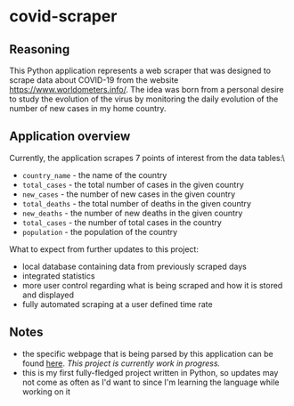 # covid-scraper

## Reasoning
This Python application represents a web scraper that was designed to scrape data about COVID-19 from the website https://www.worldometers.info/. The idea was born from a personal desire to study the evolution of the virus by monitoring the daily evolution of the number of new cases in my home country. 

## Application overview
Currently, the application scrapes 7 points of interest from the data tables:\
* `country_name` - the name of the country 
* `total_cases`  - the total number of cases in the given country 
* `new_cases` - the number of new cases in the given country 
* `total_deaths` - the total number of deaths in the given country 
* `new_deaths` - the number of new deaths in the given country 
* `total_cases` - the number of total cases in the country 
* `population` - the population of the country 

What to expect from further updates to this project:
* local database containing data from previously scraped days
* integrated statistics
* more user control regarding what is being scraped and how it is stored and displayed
* fully automated scraping at a user defined time rate

## Notes
* the specific webpage that is being parsed by this application can be found [here](https://www.worldometers.info/coronavirus/). *This project is currently work in progress.*
* this is my first fully-fledged project written in Python, so updates may not come as often as I'd want to since I'm learning the language while working on it


